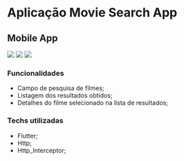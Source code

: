 # Aplicação Movie Search App




## Mobile App

![](https://github.com/Deivid1071/movieappflutter/blob/master/telas/telahome.png?raw=true)
![](https://github.com/Deivid1071/movieappflutter/blob/master/telas/telalista.jpg?raw=true)
![](https://github.com/Deivid1071/movieappflutter/blob/master/telas/teladetalhes.png?raw=true)


### Funcionalidades
* Campo de pesquisa de filmes;
* Listagem dos resultados obtidos;
* Detalhes do filme selecionado na lista de resultados;

### Techs utilizadas

* Flutter;
* Http;
* Http_Interceptor;

